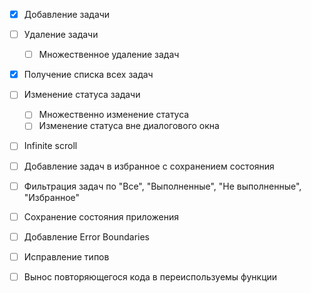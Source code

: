 - [x] Добавление задачи
- [ ] Удаление задачи
  - [ ] Множественное удаление задач
- [x] Получение списка всех задач
- [ ] Изменение статуса задачи
  - [ ] Множественно изменение статуса
  - [ ] Изменение статуса вне диалогового окна
- [ ] Infinite scroll
- [ ] Добавление задач в избранное с сохранением состояния
- [ ] Фильтрация задач по "Все", "Выполненные", "Не выполненные", "Избранное"

- [ ] Сохранение состояния приложения
- [ ] Добавление Error Boundaries
- [ ] Исправление типов
- [ ] Вынос повторяющегося кода в переиспользуемы функции
